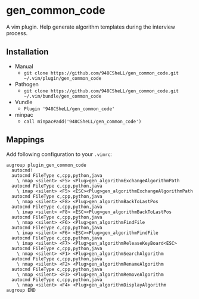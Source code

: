 # gen_common_code

A vim plugin. Help generate algorithm templates during the interview process.

## Installation

- Manual
  - `git clone https://github.com/948CSheLL/gen_common_code.git ~/.vim/plugin/gen_common_code`
- Pathogen
  - `git clone https://github.com/948CSheLL/gen_common_code.git ~/.vim/bundle/gen_common_code`
- Vundle
  - `Plugin '948CSheLL/gen_common_code'`
- minpac
  - `call minpac#add('948CSheLL/gen_common_code')`

## Mappings
Add following configuration to your `.vimrc`:

```
augroup plugin_gen_common_code
  autocmd!
  autocmd FileType c,cpp,python,java 
	\ nmap <silent> <F5> <Plug>gen_algorithmExchangeAlgorithmPath
  autocmd FileType c,cpp,python,java 
	\ imap <silent> <F5> <ESC><Plug>gen_algorithmExchangeAlgorithmPath
  autocmd FileType c,cpp,python,java 
	\ nmap <silent> <F8> <Plug>gen_algorithmBackToLastPos
  autocmd FileType c,cpp,python,java 
	\ imap <silent> <F8> <ESC><Plug>gen_algorithmBackToLastPos
  autocmd FileType c,cpp,python,java 
	\ nmap <silent> <F6> <Plug>gen_algorithmFindFile
  autocmd FileType c,cpp,python,java 
	\ imap <silent> <F6> <ESC><Plug>gen_algorithmFindFile
  autocmd FileType c,cpp,python,java 
	\ imap <silent> <F7> <Plug>gen_algorithmReleaseKeyBoard<ESC>
  autocmd FileType c,cpp,python,java 
	\ nmap <silent> <F1> <Plug>gen_algorithmSearchAlgorithm
  autocmd FileType c,cpp,python,java 
	\ nmap <silent> <F2> <Plug>gen_algorithmRenameAlgorithm
  autocmd FileType c,cpp,python,java 
	\ nmap <silent> <F3> <Plug>gen_algorithmRemoveAlgorithm
  autocmd FileType c,cpp,python,java 
	\ nmap <silent> <F4> <Plug>gen_algorithmDisplayAlgorithm
augroup END
```

